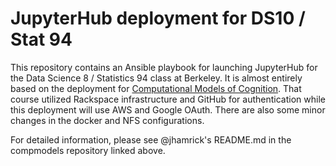 # JupyterHub deployment for DS10 / Stat 94

This repository contains an Ansible playbook for launching JupyterHub for the
Data Science 8 / Statistics 94 class at Berkeley. It is almost entirely based on the deployment for [Computational Models of Cognition](https://github.com/compmodels/jupyterhub-deploy). That course utilized Rackspace infrastructure and GitHub for authentication while this deployment will use AWS and Google OAuth. There are also some minor changes in the docker and NFS configurations.

For detailed information, please see @jhamrick's README.md in the compmodels repository linked above.

